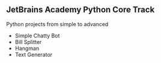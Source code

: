 ## JetBrains Academy Python Core Track

Python projects from simple to advanced
- Simple Chatty Bot
- Bill Splitter
- Hangman
- Text Generator
